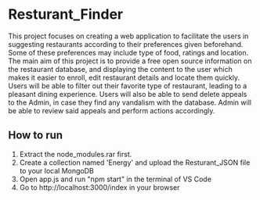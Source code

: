 # Resturant_Finder

This project focuses on creating a web application to facilitate the users in suggesting restaurants according to their preferences given beforehand. Some of these preferences may include type of food, ratings and location.
The main aim of this project is to provide a free open source information on the restaurant database, and displaying the content to the user which makes it easier to enroll, edit restaurant details and locate them quickly. Users will be able to filter out their favorite type of restaurant, leading to a pleasant dining experience. Users will also be able to send delete appeals to the Admin, in case they find any vandalism with the database. Admin will be able to review said appeals and perform actions accordingly.

## How to run

1. Extract the node_modules.rar first.
2. Create a collection named 'Energy' and upload the Resturant_JSON file to your local MongoDB
3. Open app.js and run "npm start" in the terminal of VS Code
4. Go to http://localhost:3000/index in your browser
